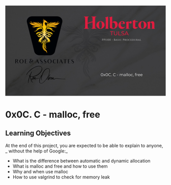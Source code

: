 ![0x0C. C - malloc, free](https://github.com/ronroeandassociates/assets/blob/master/images/0x0C_C-malloc_free_banner.png)

# 0x0C. C - malloc, free

## Learning Objectives

At the end of this project, you are expected to be able to explain to anyone, _ without the help of Google:_

- What is the difference between automatic and dynamic allocation
- What is malloc and free and how to use them
- Why and when use malloc
- How to use valgrind to check for memory leak
